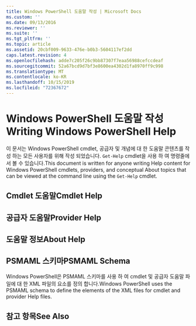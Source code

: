 ```yaml
---
title: Windows PowerShell 도움말 작성 | Microsoft Docs
ms.custom: ''
ms.date: 09/13/2016
ms.reviewer: ''
ms.suite: ''
ms.tgt_pltfrm: ''
ms.topic: article
ms.assetid: 20cbf009-9633-476e-b0b3-5604117ef2dd
caps.latest.revision: 4
ms.openlocfilehash: adde7c205f26c9bb87307f7eaa56988cefccdeaf
ms.sourcegitcommit: 52a67bcd9d7bf3e8600ea4302d1fa8970ff9c998
ms.translationtype: MT
ms.contentlocale: ko-KR
ms.lasthandoff: 10/15/2019
ms.locfileid: "72367672"
---
```

# <a name="writing-windows-powershell-help"></a><span data-ttu-id="7fb1c-102">Windows PowerShell 도움말 작성</span><span class="sxs-lookup"><span data-stu-id="7fb1c-102">Writing Windows PowerShell Help</span></span>

<span data-ttu-id="7fb1c-103">이 문서는 Windows PowerShell cmdlet, 공급자 및 개념에 대 한 도움말 콘텐츠를 작성 하는 모든 사용자를 위해 작성 되었습니다. `Get-Help` cmdlet을 사용 하 여 명령줄에서 볼 수 있습니다.</span><span class="sxs-lookup"><span data-stu-id="7fb1c-103">This document is written for anyone writing Help content for Windows PowerShell cmdlets, providers, and conceptual About topics that can be viewed at the command line using the `Get-Help` cmdlet.</span></span>

## <a name="cmdlet-help"></a><span data-ttu-id="7fb1c-104">Cmdlet 도움말</span><span class="sxs-lookup"><span data-stu-id="7fb1c-104">Cmdlet Help</span></span>

## <a name="provider-help"></a><span data-ttu-id="7fb1c-105">공급자 도움말</span><span class="sxs-lookup"><span data-stu-id="7fb1c-105">Provider Help</span></span>

## <a name="about-help"></a><span data-ttu-id="7fb1c-106">도움말 정보</span><span class="sxs-lookup"><span data-stu-id="7fb1c-106">About Help</span></span>

## <a name="psmaml-schema"></a><span data-ttu-id="7fb1c-107">PSMAML 스키마</span><span class="sxs-lookup"><span data-stu-id="7fb1c-107">PSMAML Schema</span></span>

 <span data-ttu-id="7fb1c-108">Windows PowerShell은 PSMAML 스키마를 사용 하 여 cmdlet 및 공급자 도움말 파일에 대 한 XML 파일의 요소를 정의 합니다.</span><span class="sxs-lookup"><span data-stu-id="7fb1c-108">Windows PowerShell uses the PSMAML schema to define the elements of the XML files for cmdlet and provider Help files.</span></span>

## <a name="see-also"></a><span data-ttu-id="7fb1c-109">참고 항목</span><span class="sxs-lookup"><span data-stu-id="7fb1c-109">See Also</span></span>
